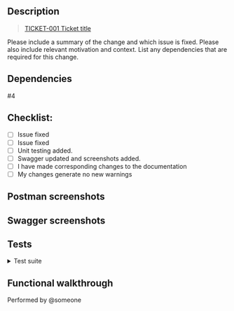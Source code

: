 ## Description

> [TICKET-001 Ticket title](http://someurl)

Please include a summary of the change and which issue is fixed. Please also include relevant motivation and context. List any dependencies that are required for this change.

## Dependencies
#4

## Checklist:
<!--- Use this checklist to keep a track of the PR progress --->

- [ ] Issue fixed
- [ ] Issue fixed
- [ ] Unit testing added.
- [ ] Swagger updated and screenshots added.
- [ ] I have made corresponding changes to the documentation
- [ ] My changes generate no new warnings

## Postman screenshots

<!--- Include here any relevant screenshot of postman --->


## Swagger screenshots

<!--- Include here any relevant screenshot of swagger --->


## Tests
<details><summary>Test suite</summary>

```
Insert here the output of the unit testing
$ make test
```
</details>

## Functional walkthrough
<!--- Reference the reviewer with a @ tag --->
Performed by @someone
